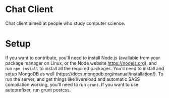 # Chat Client

Chat client aimed at people who study computer science. 

# Setup

If you want to contribute, you'll need to install Node.js (available from your package manager on Linux, or the Node website https://nodejs.org), and run ```npm install``` to install all the required packages. You'll need to install and setup MongoDB as well (https://docs.mongodb.org/manual/installation/). To run the server, and get things like livereload and automatic SASS compilation working, you'll need to run ```grunt```. If you want to use autoprefixer, run grunt postcss. 
